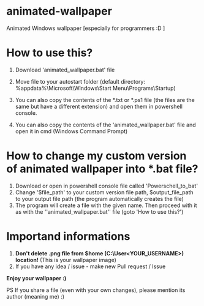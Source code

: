 # animated-wallpaper
Animated Windows wallpaper [especially for programmers :D ]

# How to use this?
  1. Download 'animated_wallpaper.bat' file
  2. Move file to your autostart folder (default directory: %appdata%\Microsoft\Windows\Start Menu\Programs\Startup)

  1. You can also copy the contents of the *.txt or *.ps1 file (the files are the same but have a different extension) and open them in powershell console.
  2. You can also copy the contents of the 'animated_wallpaper.bat' file and open it in cmd (Windows Command Prompt)

# How to change my custom version of animated wallpaper into *.bat file?
  1. Download or open in powershell console file called 'Powerschell_to_bat'
  2. Change '$file_path' to your custom version file path, $output_file_path to your output file path (the program automatically creates the file)
  3. The program will create a file with the given name. Then proceed with it as with the ''animated_wallpaper.bat'' file (goto 'How to use this?')

# Importand informations
  1. **Don't delete .png file from $home (C:\User\<YOUR_USERNAME>) location!** (This is your wallpaper image)
  2. If you have any idea / issue - make new Pull request / Issue

**Enjoy your wallpaper :)**

PS If you share a file (even with your own changes), please mention its author (meaning me)  :)
